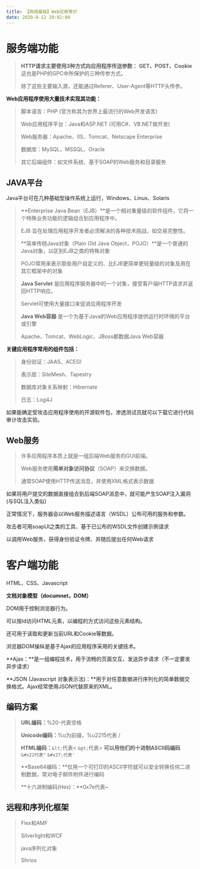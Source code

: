 ```yaml
---
title: 【网络基础】Web应用常识
date: 2020-8-12 20:02:00
---
```


# 服务端功能

> **HTTP请求主要使用3种方式向应用程序传送参数：**
> **GET、POST、Cookie**	这也是PHP的GPC中所保护的三种传参方式。
>
> 除了这些主要输入源，还能通过Referer、User-Agent等HTTP头传参。

**Web应用程序使用大量技术实现其功能：**

> 脚本语言：PHP (官方称其为世界上最流行的Web开发语言)
>
> Web应用程序平台：Java和ASP.NET (可用C#、VB.NET做开发)
>
> Web服务器：Apache、IIS、Tomcat、Netscape Enterprise
>
> 数据库：MySQL、MSSQL、Oracle
>
> 其它后端组件：如文件系统、基于SOAP的Web服务和目录服务

## JAVA平台

Java平台可在几种基础型操作系统上运行，Windows、Linux、Solaris

> **Enterprise Java Bean（EJB）**是一个相对重量级的软件组件，它将一个特殊业务功能的逻辑组合到应用程序中。
>
> EJB 旨在处理应用程序开发者必须解决的各种技术挑战，如交易完整性。
>
> **简单传统Java对象（Plain Old Java Object，POJO）**是一个普通的Java对象，以区别EJB之类的特殊对象
>
> POJO常用来表示那些用户自定义的、比EJB更简单更轻量级的对象及用在其它框架中的对象
>
> **Java Servlet** 是应用程序服务器中的一个对象，接受客户端HTTP请求并返回HTTP响应。
>
> Servlet可使用大量接口来促进应用程序开发
>
> **Java Web容器** 是一个为基于Java的Web应用程序提供运行时环境的平台或引擎
>
> Apache、Tomcat、WebLogic、JBoss都数据Java Web容器

**关键应用程序常用的组件包括：**

> 身份验证：JAAS、ACEGI
>
> 表示层：SiteMesh、Tapestry
>
> 数据库对象关系映射：Hibernate
>
> 日志：Log4J

如果能确定受攻击应用程序使用的开源软件包，渗透测试员就可以下载它进行代码审计攻击实验。

## Web服务

> 许多应用程序本质上就是一组后端Web服务的GUI前端。
>
> Web服务使用**简单对象访问协议**（SOAP）来交换数据。
>
> 通常SOAP使用HTTP传送消息，并使用XML格式表示数据

如果将用户提交的数据直接组合到后端SOAP消息中，就可能产生SOAP注入漏洞 (与SQL注入类似)

正常情况下，服务器会以Web服务描述语言（WSDL）公布可用的服务和参数。

攻击者可用soapUI之类的工具、基于已公布的WSDL文件创建示例请求

以调用Web服务，获得身份验证令牌、并随后提出任何Web请求

# 客户端功能

HTML、CSS、Javascript

**文档对象模型（documnet，DOM）**

DOM用于控制浏览器行为。

可以按id访问HTML元素，以编程的方式访问这些元素结构。

还可用于读取和更新当前URL和Cookie等数据。

浏览器DOM操纵是基于Ajax的应用程序采用的关键技术。

**Ajax：**是一组编程技术，用于流畅的页面交互，发送异步请求（不一定要发异步请求）

**JSON (Javascript 对象表示法)：**用于对任意数据进行序列化的简单数据交换格式。Ajax经常使用JSON代替原来的XML。

## 编码方案

> **URL编码：**%20-代表空格
>
> **Unicode编码：**%u为前缀，%u2215代表 /
>
> **HTML编码：**`&lt;`代表< 	`&gt;`代表>  **可以用他们的十进制ASCII码编码** `&#x22代表"` `&#x27;代表'`
>
> **Base64编码：**仅用一个可打印的ASCII字符就可以安全转换任何二进制数据，常对电子邮件附件进行编码
>
> **十六进制编码(Hex)：**0x7e代表~

## 远程和序列化框架

> Flex和AMF
>
> Silverlight和WCF
>
> java序列化对象
>
> Shrios